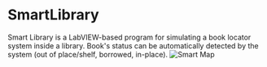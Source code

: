 # SmartLibrary
Smart Library is a LabVIEW-based program for simulating a book locator system inside a library. Book's status can be automatically detected by the system (out of place/shelf, borrowed, in-place).
![Smart Map](https://photos.google.com/share/AF1QipPAmTC5zBDCl8tMOrBdYs5O913-KGShM3gyQKGe0oNw2Eij5jR3d30aiUVSa4SnCw?key=SzJyX1IzeTVoRE5kcmtOSEZjNjlFcnVsTWFuNFJRhttps://user-images.githubusercontent.com/47131839/137190985-b5f1f815-6bc5-4584-a8d6-3e869f1accfe.png)
